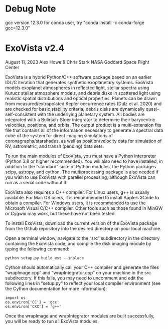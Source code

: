 # Debug Note
gcc version 12.3.0
for conda user, try "conda install -c conda-forge gcc=12.3.0"

# ExoVista v2.4
August 11, 2023
Alex Howe & Chris Stark
NASA Goddard Space Flight Center

ExoVista is a hybrid Python/C++ software package based on an earlier IDL/C iteration that generates synthetic exoplanetary systems. ExoVista models exoplanet atmospheres in reflected light, stellar spectra using Kurucz stellar atmosphere models, and debris disks in scattered light using realistic spatial distributions and optical properties. Planets can be drawn from measured/extrapolated Kepler occurrence rates (Dulz et al. 2020) and are checked for basic stability criteria; debris disks are dynamically quasi-self-consistent with the underlying planetary system. All bodies are integrated with a Bulirsch-Stoer integrator to determine their barycentric velocities, positions, and orbits. The output product is a multi-extension fits file that contains all of the information necessary to generate a spectral data cube of the system for direct imaging simulations of coronagraphs/starshades, as well as position/velocity data for simulation of RV, astrometric, and transit (pending) data sets.

To run the main modules of ExoVista, you must have a Python interpreter (Python 3.8 or higher recommended). You will also need to have installed, in addition to the “standard” suite of Python modules, the Python packages scipy, astropy, and cython. The multiprocessing package is also needed if you wish to use ExoVista with parallel processing, although ExoVista can run as a serial code without it.

ExoVista also requires a C++ compiler.
For Linux users, g++ is usually available.
For Mac OS users, it is recommended to install Apple’s XCode to obtain a compiler.
For Windows users, it is recommended to use the Microsoft Visual C/C++ compiler.
    Other tools such as those found in MinGW or Cygwin may work, but these have not been tested.

To install ExoVista, download the current version of the ExoVista package from the Github repository into the desired directory on your local machine.

Open a terminal window, navigate to the “src” subdirectory in the directory containing the ExoVista code, and compile the disk imaging module by typing the following command:

    python setup.py build_ext --inplace
	
Cython should automatically call your C++ compiler and generate the files “wrapImage.cpp” and “wrapIntegrator.cpp” on your machine in the src subdirectory. If this fails, you may need to uncomment and edit the following lines in “setup.py” to reflect your local compiler environment (see the Cython documentation for more information):

    import os
    os.environ['CC'] = 'gcc'
    os.environ['CXX'] = 'g++'

Once the wrapImage and wrapIntegrator modules are built successfully, you will be ready to run all ExoVista modules.
